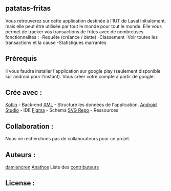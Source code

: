 ## patatas-fritas
Vous retrouverez sur cette application destinée à l'IUT de Laval initialement, mais elle peut être utilisée par tout le monde pour tout le monde.
Elle vous permet de tracker vos transactions de frites avec de nombreuses fonctionnalités :
  -Requête (créance / dette)
  -Classement
  -Voir toutes les transactions et la cause
  -Statistiques marrantes

## Prérequis
Il vous faudra installer l'application sur google play (seulement disponible sur android pour l'instant).
Vous créer votre compte à partir de google.

## Crée avec :
[Kotlin](https://kotlinlang.org/) - Back-end
[XML](https://developer.mozilla.org/fr/docs/Web/XML/XML_introduction) - Structure les données de l'application.
[Android Studio](https://developer.android.com/) - IDE
[Figma](https://www.figma.com/) - Schéma
[SVG Repo](https://www.svgrepo.com/) - Ressources

## Collaboration :
Nous ne recherchons pas de collaborateurs pour ce projet.

## Auteurs :
[damiencren](https://github.com/damiencren)
[Anathos](https://github.com/EAnathos)
Liste des [contributeurs](https://github.com/damiencren/patatas-fritas/graphs/contributors)

## License :
